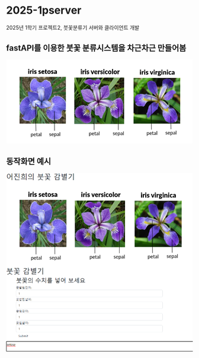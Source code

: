 # 2025-1pserver
2025년 1학기 프로젝트2, 붓꽃분류기 서버와 클라이언트 개발

## fastAPI를 이용한 붓꽃 분류시스템을 차근차근 만들어봄


<img src="iris%20picture.png">

## 동작화면 예시 ##
<img src="capture.png">
